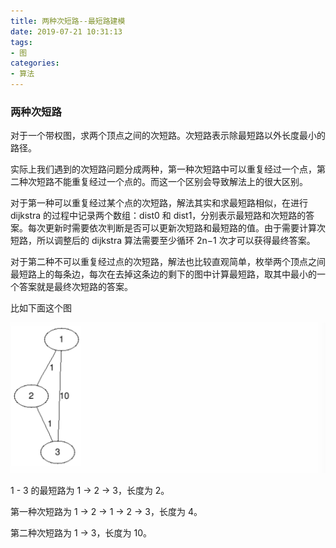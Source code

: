 ```yaml
---
title: 两种次短路--最短路建模
date: 2019-07-21 10:31:13
tags:
- 图
categories:
- 算法
---
```


### 两种次短路

对于一个带权图，求两个顶点之间的次短路。次短路表示除最短路以外长度最小的路径。

实际上我们遇到的次短路问题分成两种，第一种次短路中可以重复经过一个点，第二种次短路不能重复经过一个点的。而这一个区别会导致解法上的很大区别。

对于第一种可以重复经过某个点的次短路，解法其实和求最短路相似，在进行 dijkstra 的过程中记录两个数组：dist0 和 dist1，分别表示最短路和次短路的答案。每次更新时需要依次判断是否可以更新次短路和最短路的值。由于需要计算次短路，所以调整后的 dijkstra 算法需要至少循环 2n−1 次才可以获得最终答案。

对于第二种不可以重复经过点的次短路，解法也比较直观简单，枚举两个顶点之间最短路上的每条边，每次在去掉这条边的剩下的图中计算最短路，取其中最小的一个答案就是最终次短路的答案。

比如下面这个图

 ![](https://raw.githubusercontent.com/zhanyeye/Figure-bed/deepin-pic/img20190721103600.png)

1 - 3 的最短路为 1 -> 2 -> 3，长度为 2。

第一种次短路为 1 -> 2 -> 1 -> 2 -> 3，长度为 4。

第二种次短路为 1 -> 3，长度为 10。